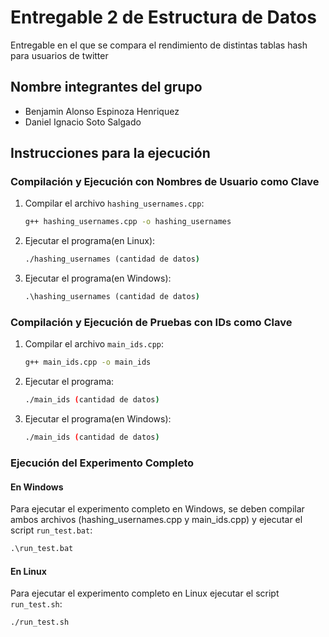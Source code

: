# Entregable 2 de Estructura de Datos
Entregable en el que se compara el rendimiento de distintas tablas hash para usuarios de twitter
## Nombre integrantes del grupo
- Benjamin Alonso Espinoza Henriquez
- Daniel Ignacio Soto Salgado

## Instrucciones para la ejecución

### Compilación y Ejecución con Nombres de Usuario como Clave
1. Compilar el archivo `hashing_usernames.cpp`:
    ```bat
    g++ hashing_usernames.cpp -o hashing_usernames
    ```
2. Ejecutar el programa(en Linux):
    ```bat
    ./hashing_usernames (cantidad de datos)
    ```
3. Ejecutar el programa(en Windows):
    ```bat
    .\hashing_usernames (cantidad de datos)
    ```

### Compilación y Ejecución de Pruebas con IDs como Clave
1. Compilar el archivo `main_ids.cpp`:
    ```sh
    g++ main_ids.cpp -o main_ids
    ```
2. Ejecutar el programa:
    ```sh
    ./main_ids (cantidad de datos)
    ```
3. Ejecutar el programa(en Windows):
    ```sh
    ./main_ids (cantidad de datos)
    ```

### Ejecución del Experimento Completo

#### En Windows
Para ejecutar el experimento completo en Windows, se deben compilar ambos archivos (hashing_usernames.cpp y main_ids.cpp) y ejecutar el script `run_test.bat`:
```bat
.\run_test.bat
```
#### En Linux
Para ejecutar el experimento completo en Linux ejecutar el script `run_test.sh`:
```sh
./run_test.sh
